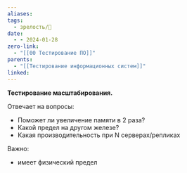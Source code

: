 ```yaml
---
aliases: 
tags:
  - зрелость/🌱
date:
  - - 2024-01-28
zero-link:
  - "[[00 Тестирование ПО]]"
parents:
  - "[[Тестирование информационных систем]]"
linked:
---
```

**Тестирование масштабирования.**

Отвечает на вопросы:
- Поможет ли увеличение памяти в 2 раза?
- Какой предел на другом железе?
- Какая производительность при N серверах/репликах

Важно:
- имеет физический предел